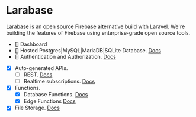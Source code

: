 # Larabase

[Larabase](https://larabase.github.io) is an open source Firebase alternative build with Laravel. We're building the features of Firebase using enterprise-grade open source tools.

- [] Dashboard
- [] Hosted Postgres|MySQL|MariaDB|SQLite Database. [Docs](#)
- [] Authentication and Authorization. [Docs](#)
- [x] Auto-generated APIs.
  - [ ] REST. [Docs](#)
  - [ ] Realtime subscriptions. [Docs](#)
- [x] Functions.
  - [x] Database Functions. [Docs](#)
  - [x] Edge Functions [Docs](#)
- [x] File Storage. [Docs](#)
